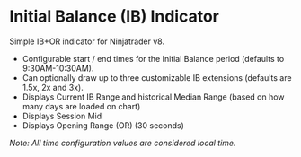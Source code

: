 # Initial Balance (IB) Indicator

Simple IB+OR indicator for Ninjatrader v8.

- Configurable start / end times for the Initial Balance period (defaults to 9:30AM-10:30AM). 
- Can optionally draw up to three customizable IB extensions (defaults are 1.5x, 2x and 3x).
- Displays Current IB Range and historical Median Range (based on how many days are loaded on chart)
- Displays Session Mid
- Displays Opening Range (OR) (30 seconds)

_Note: All time configuration values are considered local time._
